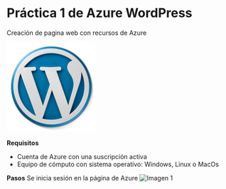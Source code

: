 # Práctica 1 de Azure WordPress
Creación de pagina web con recursos de Azure

![](imagenes\Wordpress_logo.png)

**Requisitos**
- Cuenta de Azure con una suscripción activa
- Equipo de cómputo con sistema operativo: Windows, Linux o MacOs

**Pasos**
Se inicia sesión en la página de Azure
![Imagen 1](main\imagenes\Imagen1.png)
